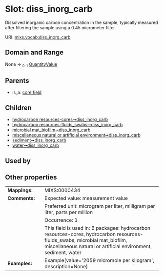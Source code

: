 
# Slot: diss_inorg_carb


Dissolved inorganic carbon concentration in the sample, typically measured after filtering the sample using a 0.45 micrometer filter

URI: [mixs.vocab:diss_inorg_carb](https://w3id.org/mixs/vocab/diss_inorg_carb)


## Domain and Range

None &#8594;  <sub>0..1</sub> [QuantityValue](QuantityValue.md)

## Parents

 *  is_a: [core field](core_field.md)

## Children

 *  [hydrocarbon resources-cores➞diss_inorg_carb](hydrocarbon_resources_cores_diss_inorg_carb.md)
 *  [hydrocarbon resources-fluids_swabs➞diss_inorg_carb](hydrocarbon_resources_fluids_swabs_diss_inorg_carb.md)
 *  [microbial mat_biofilm➞diss_inorg_carb](microbial_mat_biofilm_diss_inorg_carb.md)
 *  [miscellaneous natural or artificial environment➞diss_inorg_carb](miscellaneous_natural_or_artificial_environment_diss_inorg_carb.md)
 *  [sediment➞diss_inorg_carb](sediment_diss_inorg_carb.md)
 *  [water➞diss_inorg_carb](water_diss_inorg_carb.md)

## Used by


## Other properties

|  |  |  |
| --- | --- | --- |
| **Mappings:** | | MIXS:0000434 |
| **Comments:** | | Expected value: measurement value |
|  | | Preferred unit: microgram per liter, milligram per liter, parts per million |
|  | | Occurrence: 1 |
|  | | This field is used in: 6 packages: hydrocarbon resources-cores, hydrocarbon resources-fluids_swabs, microbial mat_biofilm, miscellaneous natural or artificial environment, sediment, water |
| **Examples:** | | Example(value='2059 micromole per kilogram', description=None) |

